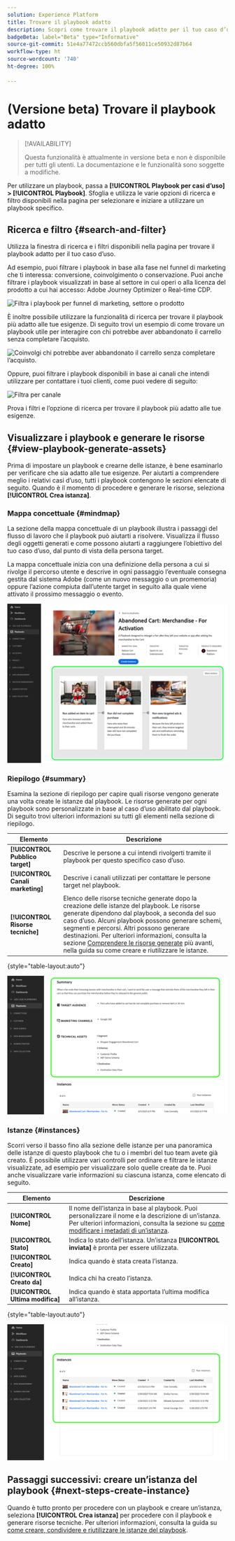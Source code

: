 ```yaml
---
solution: Experience Platform
title: Trovare il playbook adatto
description: Scopri come trovare il playbook adatto per il tuo caso d’uso e abilitare i playbook.
badgeBeta: label="Beta" type="Informative"
source-git-commit: 51e4a77472ccb560dbfa5f56011ce50932d87b64
workflow-type: ht
source-wordcount: '740'
ht-degree: 100%

---
```



# (Versione beta) Trovare il playbook adatto

>[!AVAILABILITY]
>
>Questa funzionalità è attualmente in versione beta e non è disponibile per tutti gli utenti. La documentazione e le funzionalità sono soggette a modifiche.

Per utilizzare un playbook, passa a **[!UICONTROL Playbook per casi d’uso] > [!UICONTROL Playbook]**. Sfoglia e utilizza le varie opzioni di ricerca e filtro disponibili nella pagina per selezionare e iniziare a utilizzare un playbook specifico.

## Ricerca e filtro {#search-and-filter}

Utilizza la finestra di ricerca e i filtri disponibili nella pagina per trovare il playbook adatto per il tuo caso d’uso.

Ad esempio, puoi filtrare i playbook in base alla fase nel funnel di marketing che ti interessa: conversione, coinvolgimento o conservazione. Puoi anche filtrare i playbook visualizzati in base al settore in cui operi o alla licenza del prodotto a cui hai accesso: Adobe Journey Optimizer o Real-time CDP.

![Filtra i playbook per funnel di marketing, settore o prodotto](/help/use-case-playbooks/assets/playbooks/ui-guide/filter-by-funnel-industry-product.gif)

È inoltre possibile utilizzare la funzionalità di ricerca per trovare il playbook più adatto alle tue esigenze. Di seguito trovi un esempio di come trovare un playbook utile per interagire con chi potrebbe aver abbandonato il carrello senza completare l’acquisto.

![Coinvolgi chi potrebbe aver abbandonato il carrello senza completare l’acquisto.](/help/use-case-playbooks/assets/playbooks/ui-guide/engage-abandoned-cart.gif)

Oppure, puoi filtrare i playbook disponibili in base ai canali che intendi utilizzare per contattare i tuoi clienti, come puoi vedere di seguito:

![Filtra per canale](/help/use-case-playbooks/assets/playbooks/ui-guide/channel-select-filter.gif)

Prova i filtri e l’opzione di ricerca per trovare il playbook più adatto alle tue esigenze.

## Visualizzare i playbook e generare le risorse {#view-playbook-generate-assets}

Prima di impostare un playbook e crearne delle istanze, è bene esaminarlo per verificare che sia adatto alle tue esigenze. Per aiutarti a comprendere meglio i relativi casi d’uso, tutti i playbook contengono le sezioni elencate di seguito. Quando è il momento di procedere e generare le risorse, seleziona **[!UICONTROL Crea istanza]**.

### Mappa concettuale {#mindmap}

La sezione della mappa concettuale di un playbook illustra i passaggi del flusso di lavoro che il playbook può aiutarti a risolvere. Visualizza il flusso degli oggetti generati e come possono aiutarti a raggiungere l’obiettivo del tuo caso d’uso, dal punto di vista della persona target.

La mappa concettuale inizia con una definizione della persona a cui si rivolge il percorso utente e descrive in ogni passaggio l’eventuale consegna gestita dal sistema Adobe (come un nuovo messaggio o un promemoria) oppure l’azione compiuta dall’utente target in seguito alla quale viene attivato il prossimo messaggio o evento.

![Mappa concettuale del playbook evidenziata.](/help/use-case-playbooks/assets/playbooks/ui-guide/playbook-mindmap.png)


### Riepilogo {#summary}

Esamina la sezione di riepilogo per capire quali risorse vengono generate una volta create le istanze dal playbook. Le risorse generate per ogni playbook sono personalizzate in base al caso d’uso abilitato dal playbook. Di seguito trovi ulteriori informazioni su tutti gli elementi nella sezione di riepilogo.

| Elemento | Descrizione |
---------|----------|
| **[!UICONTROL Pubblico target]** | Descrive le persone a cui intendi rivolgerti tramite il playbook per questo specifico caso d’uso. |
| **[!UICONTROL Canali marketing]** | Descrive i canali utilizzati per contattare le persone target nel playbook. |
| **[!UICONTROL Risorse tecniche]** | Elenco delle risorse tecniche generate dopo la creazione delle istanze del playbook. Le risorse generate dipendono dal playbook, a seconda del suo caso d’uso. Alcuni playbook possono generare schemi, segmenti e percorsi. Altri possono generare destinazioni. Per ulteriori informazioni, consulta la sezione [Comprendere le risorse generate](/help/use-case-playbooks/playbooks/create-share-reuse.md#understand-assets) più avanti, nella guida su come creare e riutilizzare le istanze. |

{style="table-layout:auto"}

![Riepilogo del playbook evidenziato](/help/use-case-playbooks/assets/playbooks/ui-guide/playbook-summary.png)

### Istanze {#instances}

Scorri verso il basso fino alla sezione delle istanze per una panoramica delle istanze di questo playbook che tu o i membri del tuo team avete già creato. È possibile utilizzare vari controlli per ordinare e filtrare le istanze visualizzate, ad esempio per visualizzare solo quelle create da te. Puoi anche visualizzare varie informazioni su ciascuna istanza, come elencato di seguito.

| Elemento | Descrizione |
|---------|----------|
| **[!UICONTROL Nome]** | Il nome dell’istanza in base al playbook. Puoi personalizzare il nome e la descrizione di un’istanza. Per ulteriori informazioni, consulta la sezione su [come modificare i metadati di un’istanza](/help/use-case-playbooks/playbooks/create-share-reuse.md#edit-instance-metadata). |
| **[!UICONTROL Stato]** | Indica lo stato dell’istanza. Un’istanza **[!UICONTROL inviata]** è pronta per essere utilizzata. |
| **[!UICONTROL Creato]** | Indica quando è stata creata l’istanza. |
| **[!UICONTROL Creato da]** | Indica chi ha creato l’istanza. |
| **[!UICONTROL Ultima modifica]** | Indica quando è stata apportata l’ultima modifica all’istanza. |

{style="table-layout:auto"}

![Istanza playbook evidenziata.](/help/use-case-playbooks/assets/playbooks/ui-guide/playbook-instances.png)

## Passaggi successivi: creare un’istanza del playbook {#next-steps-create-instance}

Quando è tutto pronto per procedere con un playbook e creare un’istanza, seleziona **[!UICONTROL Crea istanza]** per procedere con il playbook e generare risorse tecniche. Per ulteriori informazioni, consulta la guida su [come creare, condividere e riutilizzare le istanze del playbook](/help/use-case-playbooks/playbooks/create-share-reuse.md).